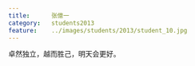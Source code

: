 ```yaml
---
title:		张億一
category:	students2013
feature:	../images/students/2013/student_10.jpg
---
```

卓然独立，越而胜己，明天会更好。


